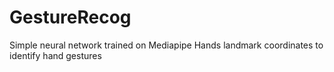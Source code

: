 # GestureRecog
Simple neural network trained on Mediapipe Hands landmark coordinates to identify hand gestures
